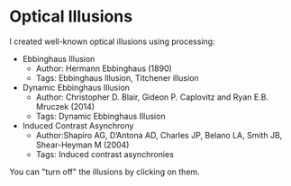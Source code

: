 # Optical Illusions

I created well-known optical illusions using processing:

* Ebbinghaus Illusion
    - Author: Hermann Ebbinghaus (1890)
    - Tags: Ebbinghaus Illusion, Titchener illusion
* Dynamic Ebbinghaus Illusion
    - Author: Christopher D. Blair, Gideon P. Caplovitz and Ryan E.B. Mruczek (2014)
    - Tags: Dynamic Ebbinghaus Illusion
* Induced Contrast Asynchrony
    - Author:Shapiro AG, D’Antona AD, Charles JP, Belano LA, Smith JB, Shear-Heyman M (2004)
    - Tags: Induced contrast asynchronies

You can "turn off" the illusions by clicking on them.